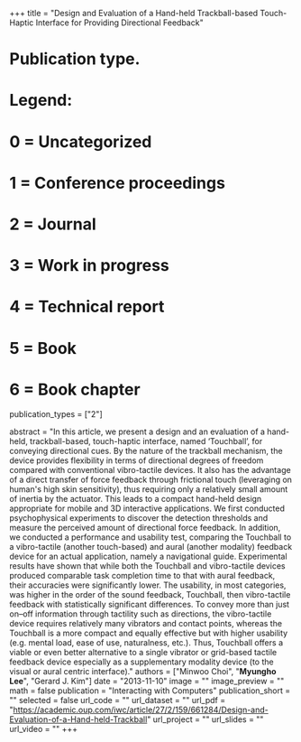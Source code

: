 +++
title = "Design and Evaluation of a Hand-held Trackball-based Touch-Haptic Interface for Providing Directional Feedback"
# Publication type.
# Legend:
# 0 = Uncategorized
# 1 = Conference proceedings
# 2 = Journal
# 3 = Work in progress
# 4 = Technical report
# 5 = Book
# 6 = Book chapter
publication_types = ["2"]

abstract = "In this article, we present a design and an evaluation of a hand-held, trackball-based, touch-haptic interface, named ‘Touchball’, for conveying directional cues. By the nature of the trackball mechanism, the device provides flexibility in terms of directional degrees of freedom compared with conventional vibro-tactile devices. It also has the advantage of a direct transfer of force feedback through frictional touch (leveraging on human's high skin sensitivity), thus requiring only a relatively small amount of inertia by the actuator. This leads to a compact hand-held design appropriate for mobile and 3D interactive applications. We first conducted psychophysical experiments to discover the detection thresholds and measure the perceived amount of directional force feedback. In addition, we conducted a performance and usability test, comparing the Touchball to a vibro-tactile (another touch-based) and aural (another modality) feedback device for an actual application, namely a navigational guide. Experimental results have shown that while both the Touchball and vibro-tactile devices produced comparable task completion time to that with aural feedback, their accuracies were significantly lower. The usability, in most categories, was higher in the order of the sound feedback, Touchball, then vibro-tactile feedback with statistically significant differences. To convey more than just on–off information through tactility such as directions, the vibro-tactile device requires relatively many vibrators and contact points, whereas the Touchball is a more compact and equally effective but with higher usability (e.g. mental load, ease of use, naturalness, etc.). Thus, Touchball offers a viable or even better alternative to a single vibrator or grid-based tactile feedback device especially as a supplementary modality device (to the visual or aural centric interface)."
authors = ["Minwoo Choi", "**Myungho Lee**", "Gerard J. Kim"]
date = "2013-11-10"
image = ""
image_preview = ""
math = false
publication = "Interacting with Computers"
publication_short = ""
selected = false
url_code = ""
url_dataset = ""
url_pdf = "https://academic.oup.com/iwc/article/27/2/159/661284/Design-and-Evaluation-of-a-Hand-held-Trackball"
url_project = ""
url_slides = ""
url_video = ""
+++
